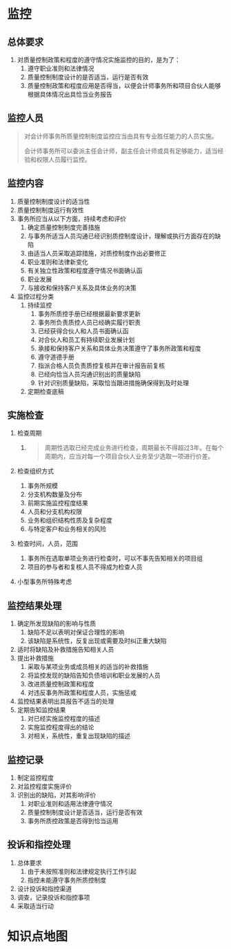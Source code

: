 # 监控

## 总体要求

1. 对质量控制政策和程度的遵守情况实施监控的目的，是为了：
   1. 遵守职业准则和法律情况
   2. 质量控制制度设计的是否适当，运行是否有效
   3. 质量控制政策和程度应用是否得当，以便会计师事务所和项目合伙人能够根据具体情况出具恰当业务报告

## 监控人员

> 对会计师事务所质量控制制度监控应当由具有专业胜任能力的人员实施。
>
> 会计师事务所可以委派主任会计师，副主任会计师或具有足够能力，适当经验和权限人员履行监控。

## 监控内容

1. 质量控制制度设计的适当性
2. 质量控制制度运行有效性
3. 事务所应当从以下方面，持续考虑和评价
   1. 确定质量控制制度完善措施
   2. 与事务所适当人员沟通已经识别质控制度设计，理解或执行方面存在的缺陷
   3. 由适当人员采取追踪措施，对质控制度作出必要修正
   4. 职业准则和法律新变化
   5. 有关独立性政策和程度遵守情况书面确认函
   6. 职业发展
   7. 与接收和保持客户关系及具体业务的决策
4. 监控过程分类	
   1. 持续监控
      1. 事务所质控手册已经根据最新要求更新
      2. 事务所负责质控人员已经确实履行职责
      3. 已经获得合伙人和人员书面确认函
      4. 对合伙人和员工有持续职业发展计划
      5. 承接和保持客户关系和具体业务决策遵守了事务所政策和程度
      6. 遵守道德手册
      7. 指派合格人员负责质控复核并在审计报告前复核
      8. 已经向恰当人员沟通识别出的质量缺陷
      9. 针对识别质量缺陷，采取恰当跟进措施确保得到及时处理
   2. 定期检查底稿

## 实施检查

1. 检查周期

   1. > 周期性选取已经完成业务进行检查，周期最长不得超过3年。在每个周期内，应当对每一个项目合伙人业务至少选取一项进行价差。

2. 检查组织方式

   1. 事务所规模
   2. 分支机构数量及分布
   3. 前期实施监控程度结果
   4. 人员和分支机构权限
   5. 业务和组织结构性质及复杂程度
   6. 与特定客户和业务相关的风险

3. 检查时间，人员，范围

   1. 事务所在选取单项业务进行检查时，可以不事先告知相关的项目组
   2. 项目的参与者和复核人员不得成为检查人员

4. 小型事务所特殊考虑

## 监控结果处理

1. 确定所发现缺陷的影响与性质
   1. 缺陷不足以表明对保证合理性的影响
   2. 该缺陷是系统性，反复出现或需要及时纠正重大缺陷
2. 适时将缺陷及补救措施告知相关人员
3. 提出补救措施
   1. 采取与某项业务或成员相关的适当的补救措施
   2. 将监控发现的缺陷告知负债培训和职业发展的人员
   3. 改进质量控制政策和程度
   4. 对违反事务所政策和程度人员，实施惩戒
4. 监控结果表明出具报告不适当的处理
5. 定期告知监控结果
   1. 对已经实施监控程度的描述
   2. 实施监控程度得出的结论
   3. 对相关，系统性，重复出现缺陷的描述

## 监控记录

1. 制定监控程度
2. 对监控程度实施评价
3. 识别出的缺陷，对其影响评价
   1. 对职业准则和适用法律遵守情况
   2. 质量控制制度设计是否适当，运行是否有效
   3. 事务所质控政策是否得到恰当运用

## 投诉和指控处理

1. 总体要求
   1. 由于未按照准则和法律规定执行工作引起
   2. 指控未能遵守事务所质控制度
2. 设计投诉和指控渠道
3. 调查，记录投诉和指控事项
4. 采取适当行动

# 知识点地图

